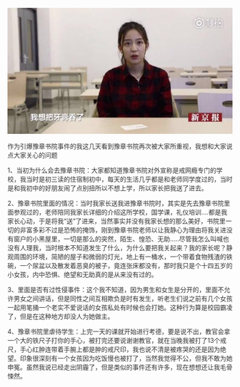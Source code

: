 <p><img src="https://raw.githubusercontent.com/ZjzMisaka/iaders/master/img/2019/11/d53d4-a9e77fa3ly1g8iwij0v91j20k00b8gm9.jpg"></p>
<p><span style="color: #333333;">作为引爆豫章书院事件的我这几天看到豫章书院再次被大家所重视，我想和大家说点大家关心的问题</span><span id="more-8604"></span></p>
<p><span style="color: #333333;">1、当初为什么会去豫章书院：大家都知道豫章书院对外宣称是戒网瘾专门的学校，我当时是初三读的住宿制初中，每天的生活几乎都是和老师同学度过的，当时是和我初中的好朋友闹了点别扭所以不想上学，所以家长把我送了进去。</span></p>
<p><span style="color: #333333;">2、豫章书院里面的情况：当时我家长送我进豫章书院时，其实是先去豫章书院里面参观过的，老师陪同我家长详细的介绍这所学校，国学课，礼仪培训&#8230;.都是我家长心动，于是将我“送”了进来，当然事实并没有我家长想的那么美好，书院里一切的非富多彩不过是恐怖的掩饰，刚到豫章书院老师以让我静心为理由将我关进没有窗户的小黑屋里，一切是那么的突然，陌生、惶恐、无助&#8230;..尽管我怎么叫喊也没有人理我，当时根本不知道发生了什么，为什么要把我关起来？我的家长呢？静观周围的环境，简陋的屋子和微弱的灯光，地上有一桶水，一个带着食物残渣的铁碗，一个尿盆以及散发着恶臭的被子，竟连张床都没有，那时我只是个十四五岁的小女孩，内中恐惧、绝望和无助真的是从来没有过的。</span></p>
<p><span style="color: #333333;">3</span><span style="color: #333333;">、里面是否有过性侵事件：这个我不知道，因为男生和女生是分开的，里面不允许男女之间讲话，但是同性之间互相欺负是时有发生，听老生们说之前有几个女孩一起用笔捅一个老实不爱说话的女孩私处有时候也会打她。这种行为算是校园霸凌了，但是在这种地方却没人为她做主。</span></p>
<p><span style="color: #333333;">4、豫章书院里虐待学生：上完一天的课就开始进行考德，要是说不出，教官会拿一个大的铁尺子打你的手心，被打完还要说谢谢教官，就在当晚我被打了13个戒尺，手心红肿连带着手腕上都是肿的戒尺印，我也说不清是被疼哭的还是因为绝望。印象很深刻有一个女孩因为吃饭慢也被打了，当然我觉得不公，但我不敢为她申冤。虽然我说已经走出阴霾了，但是类似的事件还有许多，现在想想还让我毛骨悚然。​​​</span>​​​​</p>